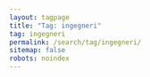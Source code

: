 ```yaml
---
layout: tagpage
title: "Tag: ingegneri"
tag: ingegneri
permalink: /search/tag/ingegneri/
sitemap: false
robots: noindex
---
```

